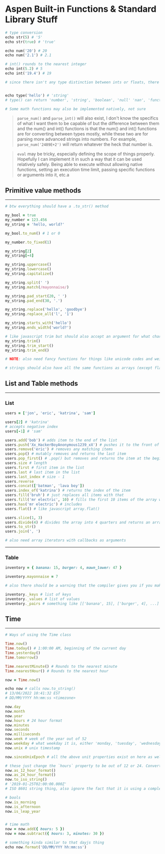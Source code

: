 # Aspen Built-in Functions & Standard Library Stuff
```rb
# type conversion
echo str(5) # '5'
echo str(true) # 'true'

echo num('20') # 20
echo num('2.1') # 2.1

# int() rounds to the nearest integer
echo int(5.2) # 5
echo int('19.4') # 19

# since there isn't any type distinction between ints or floats, there is no float() function


echo type('hello') # 'string'
# type() can return 'number', 'string', 'boolean', 'null' 'nan', 'function', 'list', 'table', 'class', or 'class instance'

# Some math functions may also be implemented natively, not sure
```

> `parse_num()` and `parse_int()` will also exist, I don't know the specifics of what I want them to be capable of but the difference between them and the num() and int() functions is that the num() and int() functions are for converting between types mostly, while these two are for parsing more advanced strings into numbers. For example, `parse_num('2489E+2')` will return whatever the heck that number is.

> `eval` may be tricky, especially defining the scope of things properly. Hopefully I can implement it in such a way that it can be used relatively safely. Being able to execute without allowing native functions, setting an execution time limit, passing specific functions or arguments into it, etc.a

## Primitive value methods
---
```rb
# btw everything should have a .to_str() method 

my_bool = true
my_number = 123.456
my_string = 'hello, world?'

my_bool.to_num() # 1 or 0

my_number.to_fixed(1)

my_string[2]
my_string[-4]

my_string.uppercase()
my_string.lowercase()
my_string.capitalize()

my_string.split(' ')
my_string.match(/mayonnaise/)

my_string.pad_start(20, ' ')
my_string.pad_end(30, '.')

my_string.replace('hello', 'goodbye')
my_string.replace_all('l', '1')

my_string.starts_with('hello')
my_string.ends_width('world?')

# like javascript trim but should also accept an argument for what character it should try to trim, defaults to trimming whitespace
my_string.trim()
my_string.trim_start()
my_string.trim_end()

# NOTE: also need fancy functions for things like unicode codes and weird things with like modifier characters and whatever

# strings should also have all the same functions as arrays (except flat, and also divide should return a string array, not an array of subarrays)
```

## List and Table methods
---
### List
```rb
users = ['jon', 'eric', 'katrina', 'sam']

users[2] # 'katrina'
# accepts negative index
users[-1] # 'sam'

users.add('bob') # adds item to the end of the list
users.push('Xx_HackerBoyAnonymous1239_xX') # pushes it to the front of the list
users.remove('eric') # removes any matching items
users.pop() # mutably removes and returns the last item
users.pop_first() # .pop() but removes and returns the item at the beginning of the list
users.size # length
users.first # first item in the list
users.last # last item in the list
users.last_index # size - 1
users.reverse
users.concat(['batman', 'lava boy'])
users.index_of('katrina') # returns the index of the item
users.fill('bruh') # just replaces all items with that
users.fill('mr electric', 10) # fills the first 10 items of the array with that value, grows array to 10 if its too small
users.has('mr electric') # includes
users.flat() # like javascript array.flat()

users.slice(1, 3)
users.divide(4) # divides the array into 4 quarters and returns an array containing sub arrays of the 4 quarters
users.to_str()
users.join(', ')

# also need array iterators with callbacks as arguments
```
---
### Table
```rb
inventory = { banana: 15, burger: 4, mawn_lower: 47 }

inventory.mayonnaise = 7

# also there should be a warning that the compiler gives you if you make a table with a key beginning with an underscore, it wont stop you from doing it but it will recommend not doing it because things starting with underscores are built in properties, also underscored properties will be filtered out of stuff like lists of keys or values

inventory._keys # list of keys
inventory._values # list of values
inventory._pairs # something like [['banana', 15], ['burger', 4], ...]
```

## Time
---
```rb
# Ways of using the Time class

Time.now()
Time.today() # 1:00:00 AM, beginning of the current day
Time.yesterday()
Time.tomorrow()

Time.nearestMinute() # Rounds to the nearest minute
Time.nearestHour() # Rounds to the nearest hour

now = Time.now()

echo now # calls now.to_string()
# 13/06/2022 10:41:32 EST
# DD/MM/YYYY hh:mm:ss <timezone>

now.day
now.month
now.year
now.hours # 24 hour format
now.minutes
now.seconds
now.milliseconds
now.week # week of the year out of 52
now.weekday # what weekday it is, either 'monday, 'tuesday', 'wednesday', 'thursday', 'friday', 'saturday', or 'sunday'
now.unix # unix timestamp

now.sinceUnixEpoch # all the above unit properties exist on here as well (except unix timestamp) but they count the number of that unit that has elapsed since the unix epoch

# these just change the `hours` property to be out of 12 or 24. Converting back to 24 will internally use the `morning` or `afternoon` properties to figure things out.
now.as_12_hour_format()
now.as_24_hour_format()
now.to_iso_string()
# '2019-01-25T02:00:00.000Z'
# ISO 8601 string thing, also ignore the fact that it is using a completely different time, idk how to convert to ISO 8601, ill figure it out

# bools
now.is_morning
now.is_afternoon
now.is_leap_year


# time math
now = now.add({ hours: 5 })
now = now.subtract({ hours: 3, minutes: 30 })

# something kinda similar to that dayjs thing
echo now.format('DD/MM/YYY hh:mm:ss')
```